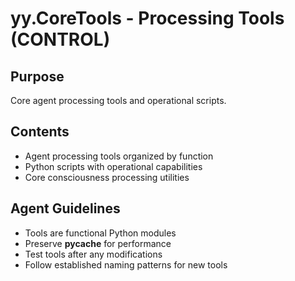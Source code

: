 # yy.CoreTools - Processing Tools (CONTROL)

## Purpose
Core agent processing tools and operational scripts.

## Contents
- Agent processing tools organized by function
- Python scripts with operational capabilities
- Core consciousness processing utilities

## Agent Guidelines
- Tools are functional Python modules
- Preserve __pycache__ for performance
- Test tools after any modifications
- Follow established naming patterns for new tools
